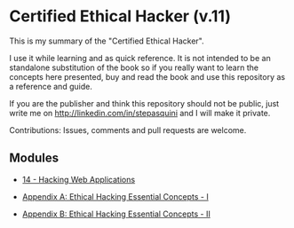 # Certified Ethical Hacker (v.11)

This is my summary of the "Certified Ethical Hacker".

I use it while learning and as quick reference. It is not intended to be an standalone substitution of the book so if you really want to learn the concepts here presented, buy and read the book and use this repository as a reference and guide.

If you are the publisher and think this repository should not be public, just write me on http://linkedin.com/in/stepasquini and I will make it private.

Contributions: Issues, comments and pull requests are welcome.

## Modules

- [14 - Hacking Web Applications](hacking_web_applications.md)

- [Appendix A: Ethical Hacking Essential Concepts - I](appendix_a.md)
- [Appendix B: Ethical Hacking Essential Concepts - II](appendix_b.md)

